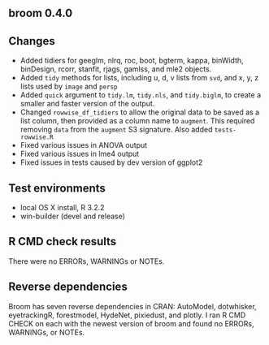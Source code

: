 broom 0.4.0
-----------

## Changes

* Added tidiers for geeglm, nlrq, roc, boot, bgterm, kappa, binWidth, binDesign, rcorr, stanfit, rjags, gamlss, and mle2 objects.
* Added `tidy` methods for lists, including u, d, v lists from `svd`, and x, y, z lists used by `image` and `persp`
* Added `quick` argument to `tidy.lm`, `tidy.nls`, and `tidy.biglm`, to create a smaller and faster version of the output.
* Changed `rowwise_df_tidiers` to allow the original data to be saved as a list column, then provided as a column name to `augment`. This required removing `data` from the `augment` S3 signature. Also added `tests-rowwise.R`
* Fixed various issues in ANOVA output
* Fixed various issues in lme4 output
* Fixed issues in tests caused by dev version of ggplot2

## Test environments
* local OS X install, R 3.2.2
* win-builder (devel and release)

## R CMD check results
There were no ERRORs, WARNINGs or NOTEs.

## Reverse dependencies
Broom has seven reverse dependencies in CRAN: AutoModel, dotwhisker, eyetrackingR, forestmodel, HydeNet, pixiedust, and plotly. I ran R CMD CHECK on each with the newest version of broom and found no ERRORs, WARNINGs, or NOTEs.
